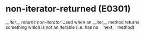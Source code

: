 # non-iterator-returned (E0301)
*\_\_iter\_\_ returns non-iterator* Used when an \_\_iter\_\_ method
returns something which is not an iterable (i.e. has no \_\_next\_\_
method)
